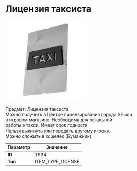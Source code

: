 # Лицензия таксиста

![Item Image](../img/1934.webp?raw=true)

Предмет: Лицензия таксиста<br>Можно получить в Центре лицензирования города SF или<br>в игровом магазине. Необходима для легальной<br>работы в такси. Имеет срок годности. <br>Нельзя выкинуть или передать другому игроку.<br>Можно сложить в кошелек (Бумажник)


| Параметр | Значение |
|----------|----------|
| **ID** | 1934 |
| **Тип** | ITEM_TYPE_LICENSE |

